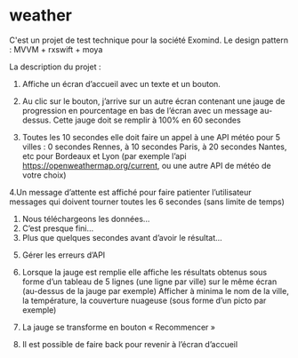 # weather
C'est un projet de test technique pour la société Exomind.
Le design pattern :  MVVM + rxswift + moya

La description du projet :


1. Affiche un écran d’accueil avec un texte et un bouton.


2. Au clic sur le bouton, j’arrive sur un autre écran contenant une jauge de progression en pourcentage en bas de l’écran avec un message au-dessus.
Cette jauge doit se remplir à 100% en 60 secondes


3. Toutes les 10 secondes elle doit faire un appel à une API météo pour 5 villes : 
0 secondes Rennes, à 10 secondes Paris, à 20 secondes Nantes, etc pour Bordeaux et Lyon
(par exemple l’api https://openweathermap.org/current, ou une autre API de météo de votre choix)


4.Un message d’attente est affiché pour faire patienter l’utilisateur
 messages qui doivent tourner toutes les 6 secondes (sans limite de temps)
1)    Nous téléchargeons les données…
2)    C’est presque fini…
3)    Plus que quelques secondes avant d’avoir le résultat…
 
5. Gérer les erreurs d’API


6. Lorsque la jauge est remplie elle affiche les résultats obtenus sous forme d’un tableau de 5 lignes (une ligne par ville) sur le même écran (au-dessus de la jauge par exemple)
Afficher à minima le nom de la ville, la température, la couverture nuageuse (sous forme d’un picto par exemple)


7. La jauge se transforme en bouton « Recommencer »


8. Il est possible de faire back pour revenir à l’écran d’accueil
